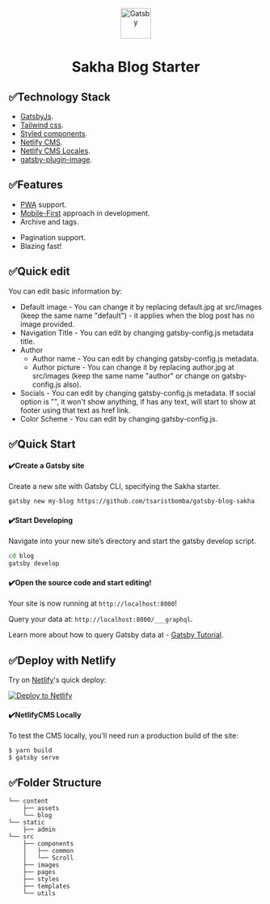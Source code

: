 <p align="center">
  <img alt="Gatsby" src="https://www.gatsbyjs.com/Gatsby-Monogram.svg" width="60" />
</p>
<h1 align="center">
    Sakha Blog Starter
</h1>

## ✅Technology Stack

- [GatsbyJs](http://gatsbyjs.com).
- [Tailwind css](http://tailwindcss.com).
- [Styled components](https://styled-components.com/).
- [Netlify CMS](https://www.netlifycms.org).
- [Netlify CMS Locales](https://www.npmjs.com/package/netlify-cms-locales).
- [gatsby-plugin-image](https://www.gatsbyjs.com/plugins/gatsby-plugin-image/).

## ✅Features

- [PWA](https://web.dev/progressive-web-apps/) support.
- [Mobile-First](https://medium.com/@mrmrs_/mobile-first-css-48bc4cc3f60f) approach in development.
- Archive and tags.
<!-- + Google Analytics. -->
- Pagination support.
- Blazing fast!

## ✅Quick edit

You can edit basic information by:

- Default image - You can change it by replacing default.jpg at src/images (keep the same name "default") - it applies when the blog post has no image provided.
- Navigation Title - You can edit by changing gatsby-config.js metadata title.
- Author
  - Author name - You can edit by changing gatsby-config.js metadata.
  - Author picture - You can change it by replacing author.jpg at src/images (keep the same name "author" or change on gatsby-config.js also).
- Socials - You can edit by changing gatsby-config.js metadata. If social option is "", it won't show anything, if has any text, will start to show at footer using that text as href link.
- Color Scheme - You can edit by changing gatsby-config.js.

## ✅Quick Start

#### ✔️Create a Gatsby site

Create a new site with Gatsby CLI, specifying the Sakha starter.

```sh
gatsby new my-blog https://github.com/tsaristbomba/gatsby-blog-sakha
```

#### ✔️Start Developing

Navigate into your new site’s directory and start the gatsby develop script.

```sh
cd blog
gatsby develop
```

#### ✔️Open the source code and start editing!

Your site is now running at `http://localhost:8000`!

Query your data at: `http://localhost:8000/___graphql`.

Learn more about how to query Gatsby data at - [Gatsby Tutorial](https://www.gatsbyjs.org/tutorial/part-five/#introducing-graphiql).

## ✅Deploy with Netlify

Try on [Netlify](https://netlify.com)'s quick deploy:

<a href="https://app.netlify.com/start/deploy?repository=https://github.com/tsaristbomba/gatsby-blog-sakha" target="_blank"><img src="https://www.netlify.com/img/deploy/button.svg" alt="Deploy to Netlify"></a>

#### ✔️NetlifyCMS Locally

To test the CMS locally, you'll need run a production build of the site:

```
$ yarn build
$ gatsby serve
```

## ✅Folder Structure

```
└── content
    ├── assets
    └── blog
└── static
    ├── admin
└── src
    ├── components
    │   ├── common
    │   └── Scroll
    ├── images
    ├── pages
    ├── styles
    ├── templates
    └── utils
```
